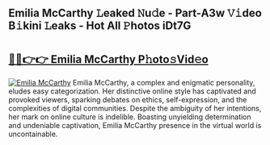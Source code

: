 ## Emilia McCarthy 𝙻eaked 𝙽u𝚍e - Part-A3w 𝚅𝚒deo B𝚒kini 𝙻eaks - Hot All 𝙿hotos iDt7G

# <h2><a href="http://ld67f2.urlbe.top/?page=Emilia+McCarthy">🔗🔗👉👉 Emilia McCarthy P𝚑oto𝚜Vid𝚎o</a></h2>

[![Emilia McCarthy](https://i.imgur.com/eBuTRDB.gif)](http://ld67f2.urlbe.top/?page=Emilia+McCarthy)
Emilia McCarthy, a complex and enigmatic personality, eludes easy categorization. Her distinctive online style has captivated and provoked viewers, sparking debates on ethics, self-expression, and the complexities of digital communities. Despite the ambiguity of her intentions, her mark on online culture is indelible. Boasting unyielding determination and undeniable captivation, Emilia McCarthy presence in the virtual world is uncontainable.
